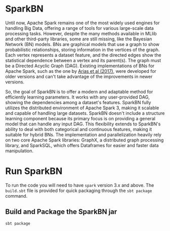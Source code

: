 # SparkBN 

Until now, Apache Spark remains one of the most widely used engines for handling Big Data, offering a range of tools for various large-scale data processing tasks. However, despite the many methods available in MLlib and other third-party libraries, some are still missing, like the Bayesian Network (BN) models. BNs are graphical models that use a graph to show probabilistic relationships, storing information in the vertices of the graph. Each vertex represents a dataset feature, and the directed edges show the statistical dependence between a vertex and its parent(s). The graph must be a Directed Acyclic Graph (DAG). Existing implementations of BNs for Apache Spark, such as the one by [Arias et al (2017)](https://github.com/jacintoArias/spark-bnc), were developed for older versions and can't take advantage of the improvements in newer versions.

So, the goal of SparkBN is to offer a modern and adaptable method for efficiently learning parameters. It works with any user-provided DAG, showing the dependencies among a dataset's features. SparkBN fully utilizes the distributed environment of Apache Spark 3, making it scalable and capable of handling large datasets. SparkBN doesn't include a structure learning component because its primary focus is on providing a general model that can handle any input DAG. This flexibility extends to SparkBN's ability to deal with both categorical and continuous features, making it suitable for hybrid BNs. The implementation and parallelization heavily rely on two core Apache Spark libraries: GraphX, a distributed graph processing library, and SparkSQL, which offers Dataframes for easier and faster data manipulation.

# Run SparkBN

To run the code you will need to have `spark` version 3.x and above. The `build.sbt` file is provided for quick packaging through the `sbt package` command. 

## Build and Package the SparkBN jar

    sbt package